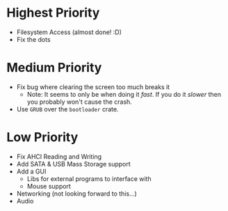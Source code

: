 # Highest Priority
- Filesystem Access (almost done! :D)
- Fix the dots

# Medium Priority
- Fix bug where clearing the screen too much breaks it
    - Note: It seems to only be when doing it *fast*. If you do it *slower* then you probably won't cause the crash.
- Use `GRUB` over the `bootloader` crate.

# Low Priority
- Fix AHCI Reading and Writing
- Add SATA & USB Mass Storage support
- Add a GUI
    - Libs for external programs to interface with
    - Mouse support
- Networking (not looking forward to this...)
- Audio
